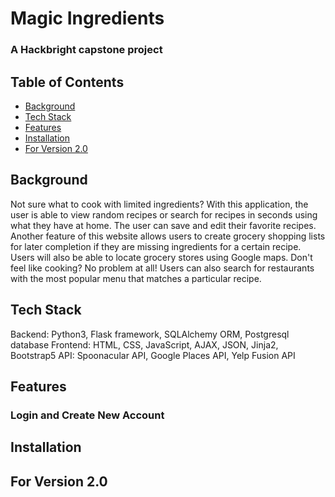 # Magic Ingredients
### A Hackbright capstone project

## Table of Contents
- [Background](#background)
- [Tech Stack](#tech-stack)
- [Features](#features)
- [Installation](#installation)
- [For Version 2.0](#-for-version-2.0)

## Background
Not sure what to cook with limited ingredients? With this application, the user is able to view random recipes or search for recipes in seconds using what they have at home. The user can save and edit their favorite recipes. Another feature of this website allows users to create grocery shopping lists for later completion if they are missing ingredients for a certain recipe. Users will also be able to locate grocery stores using Google maps. Don't feel like cooking? No problem at all! Users can also search for restaurants with the most popular menu that matches a particular recipe. 

## Tech Stack
Backend: Python3, Flask framework, SQLAlchemy ORM, Postgresql database
Frontend: HTML, CSS, JavaScript, AJAX, JSON, Jinja2, Bootstrap5
API: Spoonacular API, Google Places API, Yelp Fusion API

## Features
### Login and Create New Account


## Installation


## For Version 2.0
